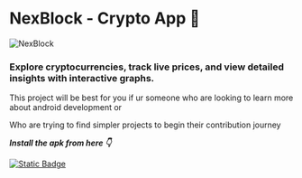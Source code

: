 # NexBlock - Crypto App 🚀


![NexBlock](https://github.com/user-attachments/assets/01092d75-b1cd-47cc-ba3a-e7919afd37ae)

### Explore cryptocurrencies, track live prices, and view detailed insights with interactive graphs.

This project will be best for you if ur someone who are looking to learn more about android development or

Who are trying to find simpler projects to begin their contribution journey

***Install the apk from here 👇***

[![Static Badge](https://img.shields.io/badge/NexBlock-APK-red?logo=android)]()



